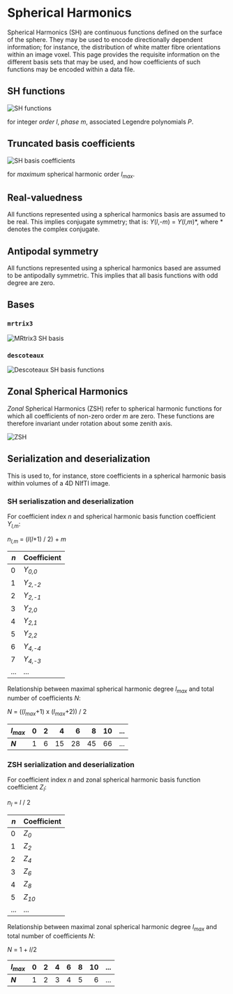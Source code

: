# Spherical Harmonics

Spherical Harmonics (SH) are continuous functions defined on the surface of the sphere.
They may be used to encode directionally dependent information;
for instance, the distribution of white matter fibre orientations within an image voxel.
This page provides the requisite information on the different basis sets that may be used,
and how coefficients of such functions may be encoded within a data file.

## SH functions

![SH functions](https://latex.codecogs.com/gif.latex?Y_l^m(\theta,\phi)&space;=&space;\sqrt{\frac{(2l&plus;1)}{4\pi}\frac{(l-m)!}{(l&plus;m)!}}&space;P_l^m(\cos&space;\theta)&space;e^{im\phi}")

for integer *order* *l*, *phase* *m*, associated Legendre polynomials *P*.

## Truncated basis coefficients

![SH basis coefficients](https://latex.codecogs.com/gif.latex?f(\theta,\phi)&space;=&space;\sum_{l=0}^{l_\text{max}}&space;\sum_{m=-l}^{l}&space;c_l^m&space;Y_l^m(\theta,\phi)")

for *maximum* spherical harmonic order *l<sub>max</sub>*.

## Real-valuedness

All functions represented using a spherical harmonics basis are assumed to be real.
This implies conjugate symmetry;
that is: *Y*(*l*,-*m*) = *Y*(*l*,*m*)\*,
where \* denotes the complex conjugate.

## Antipodal symmetry

All functions represented using a spherical harmonics based are assumed to be antipodally symmetric.
This implies that all basis functions with odd degree are zero.

## Bases

### `mrtrix3`

![MRtrix3 SH basis](https://latex.codecogs.com/gif.latex?Y_{lm}(\theta,\phi)=\begin{Bmatrix}&space;0&\text{if&space;}l\text{&space;is&space;odd},\\&space;\sqrt{2}\times\text{Im}\left[Y_l^{-m}(\theta,\phi)\right]&\text{if&space;}m<0,\\&space;Y_l^0(\theta,\phi)&\text{if&space;}m=0,\\&space;\sqrt{2}\times\text{Re}\left[Y_l^m(\theta,\phi)\right]&\text{if&space;}m>0\\&space;\end{Bmatrix})

### `descoteaux`

![Descoteaux SH basis functions](https://latex.codecogs.com/gif.latex?Y_{lm}(\theta,\phi)=\begin{Bmatrix}&space;0&\text{if&space;}l\text{&space;is&space;odd},\\&space;\sqrt{2}\times\text{Re}\left[Y_l^{-m}(\theta,\phi)\right]&\text{if&space;}m<0,\\&space;Y_l^0(\theta,\phi)&\text{if&space;}m=0,\\&space;\sqrt{2}\times\text{Im}\left[Y_l^m(\theta,\phi)\right]&\text{if&space;}m>0\\&space;\end{Bmatrix})

## Zonal Spherical Harmonics

*Zonal* Spherical Harmonics (ZSH) refer to spherical harmonic functions for which all coefficients
of non-zero order *m* are zero.
These functions are therefore invariant under rotation about some zenith axis.

![ZSH](https://latex.codecogs.com/gif.latex?Z_{l}(\theta,\phi)=Z_{l}(\theta)=Y_{l0})

## Serialization and deserialization

This is used to, for instance,
store coefficients in a spherical harmonic basis within volumes of a 4D NIfTI image.

### SH serialiszation and deserialization

For coefficient index *n* and spherical harmonic basis function coefficient *Y<sub>l,m</sub>*:

*n<sub>l,m</sub>* = (*l*(*l*+1) / 2) + *m*

| ***n*** | **Coefficient**    |
| ------- | ------------------ |
| 0       | *Y<sub>0,0</sub>*  |
| 1       | *Y<sub>2,-2</sub>* |
| 2       | *Y<sub>2,-1</sub>* |
| 3       | *Y<sub>2,0</sub>*  |
| 4       | *Y<sub>2,1</sub>*  |
| 5       | *Y<sub>2,2</sub>*  |
| 6       | *Y<sub>4,-4</sub>* |
| 7       | *Y<sub>4,-3</sub>* |
| ...     | ...                |

Relationship between maximal spherical harmonic degree *l<sub>max</sub>*
and total number of coefficients *N*:

*N* = ((*l<sub>max</sub>*+1) x (*l<sub>max</sub>*+2)) / 2

| ***l<sub>max</sub>*** | 0 | 2 | 4  | 6  | 8  | 10 | ... |
| --------------------- |--:|--:|--: |--: |--: |--: | :--: |
| ***N***               | 1 | 6 | 15 | 28 | 45 | 66 | ... |

### ZSH serialization and deserialization

For coefficient index *n* and zonal spherical harmonic basis function coefficient *Z<sub>l</sub>*:

*n<sub>l</sub>* = *l* / 2

| ***n*** | **Coefficient**  |
| ------- | ---------------- |
| 0       | *Z<sub>0</sub>*  |
| 1       | *Z<sub>2</sub>*  |
| 2       | *Z<sub>4</sub>*  |
| 3       | *Z<sub>6</sub>*  |
| 4       | *Z<sub>8</sub>*  |
| 5       | *Z<sub>10</sub>* |
| ...     | ...              |

Relationship between maximal zonal spherical harmonic degree *l<sub>max</sub>*
and total number of coefficients *N*:

*N* = 1 + *l*/2

| ***l<sub>max</sub>*** | 0 | 2 | 4 | 6 | 8 | 10 | ... |
| --------------------- |--:|--:|--:|--:|--:|--: | :--: |
| ***N***               | 1 | 2 | 3 | 4 | 5 | 6  | ... |
